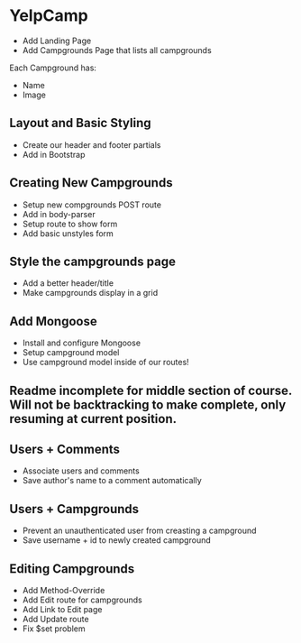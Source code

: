 # YelpCamp

* Add Landing Page
* Add Campgrounds Page that lists all campgrounds

Each Campground has: 
* Name
* Image

## Layout and Basic Styling

* Create our header and footer partials
* Add in Bootstrap

## Creating New Campgrounds

* Setup new compgrounds POST route
* Add in body-parser
* Setup route to show form
* Add basic unstyles form

## Style the campgrounds page

* Add a better header/title
* Make campgrounds display in a grid

## Add Mongoose

* Install and configure Mongoose
* Setup campground model
* Use campground model inside of our routes!

## Readme incomplete for middle section of course. Will not be backtracking to make complete, only resuming at current position.

## Users + Comments

* Associate users and comments
* Save author's name to a comment automatically

## Users + Campgrounds
* Prevent an unauthenticated user from creasting a campground
* Save username + id to newly created campground

## Editing Campgrounds 
* Add Method-Override
* Add Edit route for campgrounds
* Add Link to Edit page
* Add Update route
* Fix $set problem

